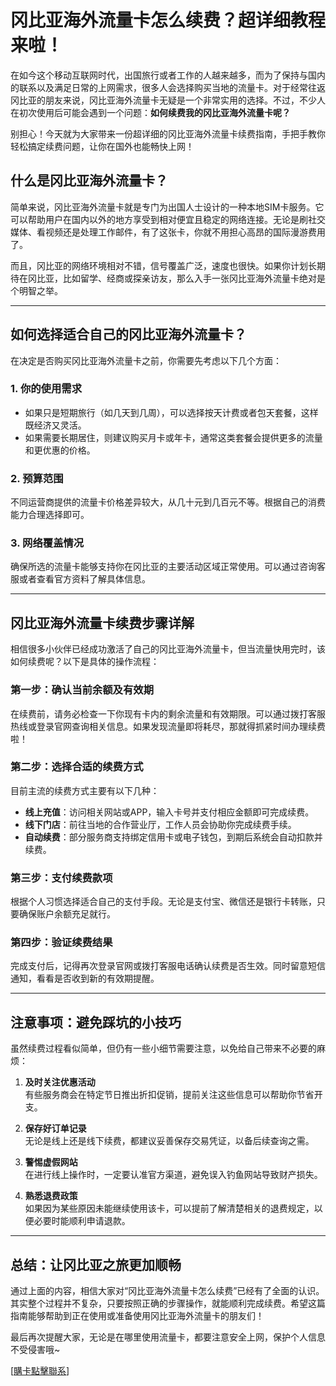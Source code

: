 # 冈比亚海外流量卡怎么续费？超详细教程来啦！

在如今这个移动互联网时代，出国旅行或者工作的人越来越多，而为了保持与国内的联系以及满足日常的上网需求，很多人会选择购买当地的流量卡。对于经常往返冈比亚的朋友来说，冈比亚海外流量卡无疑是一个非常实用的选择。不过，不少人在初次使用后可能会遇到一个问题：**如何续费我的冈比亚海外流量卡呢？**

别担心！今天就为大家带来一份超详细的冈比亚海外流量卡续费指南，手把手教你轻松搞定续费问题，让你在国外也能畅快上网！

## 什么是冈比亚海外流量卡？

简单来说，冈比亚海外流量卡就是专门为出国人士设计的一种本地SIM卡服务。它可以帮助用户在国内以外的地方享受到相对便宜且稳定的网络连接。无论是刷社交媒体、看视频还是处理工作邮件，有了这张卡，你就不用担心高昂的国际漫游费用了。

而且，冈比亚的网络环境相对不错，信号覆盖广泛，速度也很快。如果你计划长期待在冈比亚，比如留学、经商或探亲访友，那么入手一张冈比亚海外流量卡绝对是个明智之举。

---

## 如何选择适合自己的冈比亚海外流量卡？

在决定是否购买冈比亚海外流量卡之前，你需要先考虑以下几个方面：

### 1. **你的使用需求**
   - 如果只是短期旅行（如几天到几周），可以选择按天计费或者包天套餐，这样既经济又灵活。
   - 如果需要长期居住，则建议购买月卡或年卡，通常这类套餐会提供更多的流量和更优惠的价格。

### 2. **预算范围**
   不同运营商提供的流量卡价格差异较大，从几十元到几百元不等。根据自己的消费能力合理选择即可。

### 3. **网络覆盖情况**
   确保所选的流量卡能够支持你在冈比亚的主要活动区域正常使用。可以通过咨询客服或者查看官方资料了解具体信息。

---

## 冈比亚海外流量卡续费步骤详解

相信很多小伙伴已经成功激活了自己的冈比亚海外流量卡，但当流量快用完时，该如何续费呢？以下是具体的操作流程：

### 第一步：确认当前余额及有效期
   在续费前，请务必检查一下你现有卡内的剩余流量和有效期限。可以通过拨打客服热线或登录官网查询相关信息。如果发现流量即将耗尽，那就得抓紧时间办理续费啦！

### 第二步：选择合适的续费方式
   目前主流的续费方式主要有以下几种：
   - **线上充值**：访问相关网站或APP，输入卡号并支付相应金额即可完成续费。
   - **线下门店**：前往当地的合作营业厅，工作人员会协助你完成续费手续。
   - **自动续费**：部分服务商支持绑定信用卡或电子钱包，到期后系统会自动扣款并续费。

### 第三步：支付续费款项
   根据个人习惯选择适合自己的支付手段。无论是支付宝、微信还是银行卡转账，只要确保账户余额充足就行。

### 第四步：验证续费结果
   完成支付后，记得再次登录官网或拨打客服电话确认续费是否生效。同时留意短信通知，看看是否收到新的有效期提醒。

---

## 注意事项：避免踩坑的小技巧

虽然续费过程看似简单，但仍有一些小细节需要注意，以免给自己带来不必要的麻烦：

1. **及时关注优惠活动**  
   有些服务商会在特定节日推出折扣促销，提前关注这些信息可以帮助你节省开支。

2. **保存好订单记录**  
   无论是线上还是线下续费，都建议妥善保存交易凭证，以备后续查询之需。

3. **警惕虚假网站**  
   在进行线上操作时，一定要认准官方渠道，避免误入钓鱼网站导致财产损失。

4. **熟悉退费政策**  
   如果因为某些原因未能继续使用该卡，可以提前了解清楚相关的退费规定，以便必要时能顺利申请退款。

---

## 总结：让冈比亚之旅更加顺畅

通过上面的内容，相信大家对“冈比亚海外流量卡怎么续费”已经有了全面的认识。其实整个过程并不复杂，只要按照正确的步骤操作，就能顺利完成续费。希望这篇指南能够帮助到正在使用或准备使用冈比亚海外流量卡的朋友们！

最后再次提醒大家，无论是在哪里使用流量卡，都要注意安全上网，保护个人信息不受侵害哦~

[[購卡點擊聯系](https://t.me/s/esim1088)]